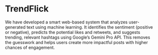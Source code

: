 ﻿# TrendFlick


We have developed a smart web-based system that analyzes user-generated text using machine learning. It identifies the sentiment (positive or negative), predicts the potential likes and retweets, and suggests trending, relevant hashtags using Google’s Gemini Pro API. This removes the guesswork and helps users create more impactful posts with higher chances of engagement.
